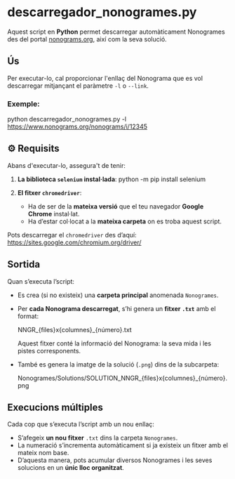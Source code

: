 # descarregador_nonogrames.py

Aquest script en **Python** permet descarregar automàticament Nonogrames des del portal [nonograms.org](https://www.nonograms.org/nonograms), així com la seva solució.

## Ús

Per executar-lo, cal proporcionar l'enllaç del Nonograma que es vol descarregar mitjançant el paràmetre `-l` o `--link`.

### Exemple:
python descarregador_nonogrames.py -l https://www.nonograms.org/nonograms/i/12345

## ⚙️ Requisits

Abans d'executar-lo, assegura't de tenir:

1. **La biblioteca `selenium` instal·lada**:
   python -m pip install selenium

2. **El fitxer `chromedriver`**:
   - Ha de ser de la **mateixa versió** que el teu navegador **Google Chrome** instal·lat.
   - Ha d’estar col·locat a la **mateixa carpeta** on es troba aquest script.

Pots descarregar el `chromedriver` des d’aquí:  
https://sites.google.com/chromium.org/driver/

## Sortida

Quan s’executa l’script:

- Es crea (si no existeix) una **carpeta principal** anomenada `Nonogrames`.
- Per **cada Nonograma descarregat**, s’hi genera un **fitxer `.txt`** amb el format:

  NNGR_{files}x{columnes}_{número}.txt

  Aquest fitxer conté la informació del Nonograma: la seva mida i les pistes corresponents.

- També es genera la imatge de la solució (`.png`) dins de la subcarpeta:

  Nonogrames/Solutions/SOLUTION_NNGR_{files}x{columnes}_{número}.png

## Execucions múltiples

Cada cop que s’executa l’script amb un nou enllaç:

- S’afegeix **un nou fitxer** `.txt` dins la carpeta `Nonogrames`.
- La numeració s’incrementa automàticament si ja existeix un fitxer amb el mateix nom base.
- D’aquesta manera, pots acumular diversos Nonogrames i les seves solucions en un **únic lloc organitzat**.

